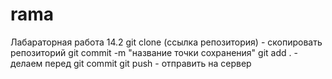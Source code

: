# rama 
Лабараторная работа 14.2
git clone (ссылка репозитория) - скопировать репозиторий
git commit -m "название точки сохранения"
git add . - делаем перед git commit
git push - отправить на сервер 